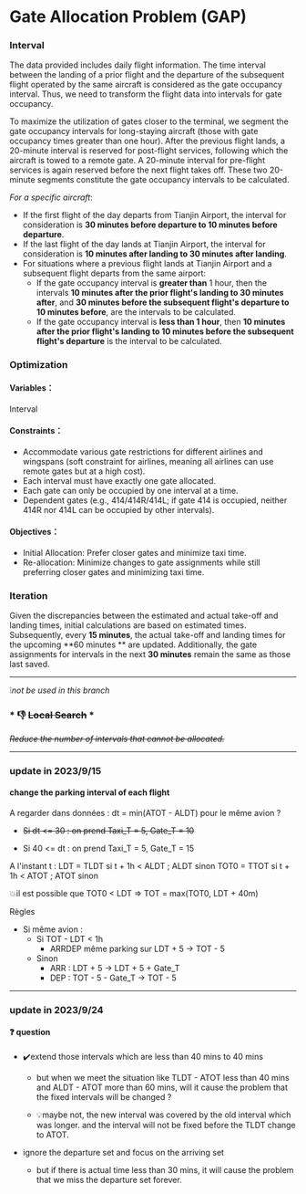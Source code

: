 # Gate Allocation Problem (GAP)

### Interval

The data provided includes daily flight information. The time interval between the landing of a prior flight and the
departure of the subsequent flight operated by the same aircraft is considered as the gate occupancy interval. Thus, we
need to transform the flight data into intervals for gate occupancy.

To maximize the utilization of gates closer to the terminal, we segment the gate occupancy intervals for long-staying
aircraft (those with gate occupancy times greater than one hour). After the previous flight lands, a 20-minute interval
is reserved for post-flight services, following which the aircraft is towed to a remote gate. A 20-minute interval for
pre-flight services is again reserved before the next flight takes off. These two 20-minute segments constitute the gate
occupancy intervals to be calculated.

*For a specific aircraft*:

- If the first flight of the day departs from Tianjin Airport, the interval for consideration is **30 minutes before
  departure to 10 minutes before departure**.
- If the last flight of the day lands at Tianjin Airport, the interval for consideration is **10 minutes after landing
  to 30 minutes after landing**.
- For situations where a previous flight lands at Tianjin Airport and a subsequent flight departs from the same airport:
    - If the gate occupancy interval is **greater than** 1 hour, then the intervals **10 minutes after the prior
      flight's landing to 30 minutes after**, and **30 minutes before the subsequent flight's departure to 10 minutes
      before**, are the intervals to be calculated.
    - If the gate occupancy interval is **less than 1 hour**, then **10 minutes after the prior flight's landing to 10
      minutes before the subsequent flight's departure** is the interval to be calculated.

### Optimization

#### Variables：

Interval

#### Constraints：

- Accommodate various gate restrictions for different airlines and wingspans (soft constraint for airlines, meaning all
  airlines can use remote gates but at a high cost).
- Each interval must have exactly one gate allocated.
- Each gate can only be occupied by one interval at a time.
- Dependent gates (e.g., 414/414R/414L; if gate 414 is occupied, neither 414R nor 414L can be occupied by other
  intervals).

#### Objectives：

- Initial Allocation: Prefer closer gates and minimize taxi time.
- Re-allocation: Minimize changes to gate assignments while still preferring closer gates and minimizing taxi time.

### Iteration

Given the discrepancies between the estimated and actual take-off and landing times, initial calculations are based on
estimated times. Subsequently, every **15 minutes**, the actual take-off and landing times for the upcoming **60 minutes
** are updated. Additionally, the gate assignments for intervals in the next **30 minutes** remain the same as those
last saved.



---

:grey_exclamation:*not be used in this branch*

###   * :-1: ~~Local Search~~ *

~~*Reduce the number of intervals that cannot be allocated.*~~



---

### update in 2023/9/15

#### change the parking interval of each flight

A regarder dans données : dt = min(ATOT - ALDT) pour le même avion ?

- ~~Si dt <= 30 : on prend Taxi_T = 5, Gate_T = 10~~

- Si 40 <= dt : on prend Taxi_T = 5, Gate_T = 15

A l'instant t :
LDT = TLDT si t + 1h < ALDT ; ALDT sinon
TOT0 = TTOT si t + 1h < ATOT ; ATOT sinon

:collision:il est possible que TOT0 < LDT => TOT = max(TOT0, LDT + 40m)

Règles

- Si même avion :
  - Si TOT - LDT < 1h
    - ARRDEP même parking sur LDT + 5 -> TOT - 5
  - Sinon
    - ARR : LDT + 5 -> LDT + 5 + Gate_T
    - DEP : TOT - 5 - Gate_T -> TOT - 5

---
### update in 2023/9/24
#### :question: question

- :heavy_check_mark:extend those intervals which are less than 40 mins to 40 mins
  - but when we meet the situation like TLDT - ATOT less than 40 mins and ALDT - ATOT more than 60 mins,
    will it cause the problem that the fixed intervals will be changed ?
    
  - :bulb:maybe not, the new interval was covered by the old interval which was longer. and the interval will not 
    be fixed before the TLDT change to ATOT.
  
- ignore the departure set and focus on the arriving set
  - but if there is actual time less than 30 mins, it will cause the problem that we miss the departure set forever.

